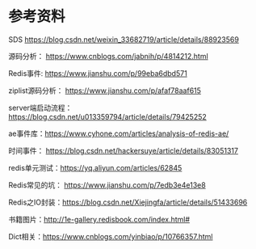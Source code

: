 # 参考资料

SDS  https://blog.csdn.net/weixin_33682719/article/details/88923569 

源码分析： https://www.cnblogs.com/jabnih/p/4814212.html

Redis事件: https://www.jianshu.com/p/99eba6dbd571

ziplist源码分析： https://www.jianshu.com/p/afaf78aaf615 

server端启动流程： https://blog.csdn.net/u013359794/article/details/79425252 

ae事件库：<https://www.cyhone.com/articles/analysis-of-redis-ae/>

时间事件： https://blog.csdn.net/hackersuye/article/details/83051317

redis单元测试：https://yq.aliyun.com/articles/62845 

Redis常见的坑： https://www.jianshu.com/p/7edb3e4e13e8

Redis之IO封装：https://blog.csdn.net/Xiejingfa/article/details/51433696

书籍图片：<http://1e-gallery.redisbook.com/index.html#> 

Dict相关：<https://www.cnblogs.com/yinbiao/p/10766357.html> 

